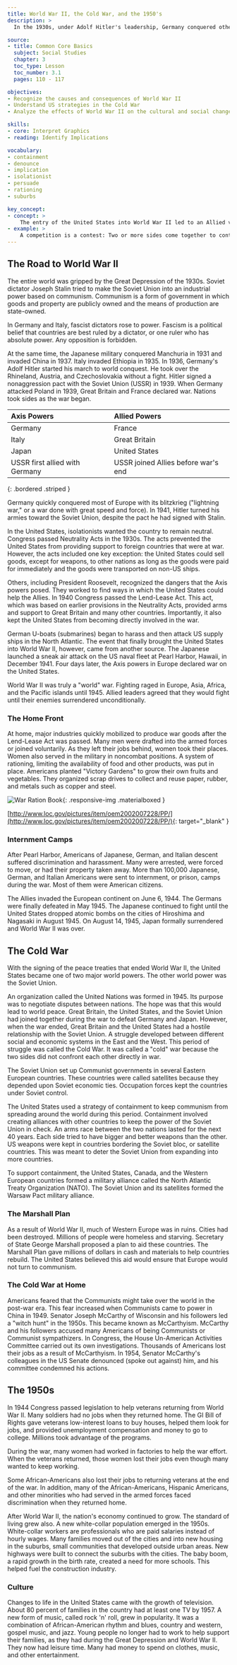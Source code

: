 ```yaml
---
title: World War II, the Cold War, and the 1950's
description: >
  In the 1930s, under Adolf Hitler's leadership, Germany conquered other European nations. This, along with the military actions of Italy and Japan, led to World War II. After World War II, the United States developed a policy that tried to stop the spread of communism.

source:
- title: Common Core Basics
  subject: Social Studies
  chapter: 3
  toc_type: Lesson
  toc_number: 3.1
  pages: 110 - 117

objectives:
- Recognize the causes and consequences of World War II 
- Understand US strategies in the Cold War
- Analyze the effects of World War II on the cultural and social changes of the 1950s

skills:
- core: Interpret Graphics
- reading: Identify Implications

vocabulary:
- containment
- denounce
- implication
- isolationist
- persuade
- rationing
- suburbs

key_concept:
- concept: >
    The entry of the United States into World War II led to an Allied victory, a post-war Cold War, and the cultural and social changes of the 1950s.
- example: >
    A competition is a contest: Two or more sides come together to contest one another. Whoever wins the competition gets something, such as a prize or reword.<br /><br />During the Cold War; the United States and the Soviet Union were competing for world power. This overarching competition led to smaller but significant competitions in areas such as weapons development, international alliances, and space exploration.
---
```

## The Road to World War II

The entire world was gripped by the Great Depression of the 1930s. Soviet dictator Joseph Stalin tried to make the Soviet Union into an industrial power based on communism. Communism is a form of government in which goods and property are publicly owned and the means of production are state-owned.

In Germany and Italy, fascist dictators rose to power. Fascism is a political belief that countries are best ruled by a dictator, or one ruler who has absolute power. Any opposition is forbidden.

At the same time, the Japanese military conquered Manchuria in 1931 and invaded China in 1937. Italy invaded Ethiopia in 1935. In 1936, Germany's Adolf Hitler started his march to world conquest. He took over the Rhineland, Austria, and Czechoslovakia without a fight. Hitler signed a nonaggression pact with the Soviet Union (USSR) in 1939. When Germany attacked Poland in 1939, Great Britain and France declared war. Nations took sides as the war began.

| Axis Powers | Allied Powers |
|:-|:-|
| Germany | France |
| Italy | Great Britain |
| Japan | United States |
| USSR first allied with Germany | USSR joined Allies before war's end |
{: .bordered .striped }

Germany quickly conquered most of Europe with its blitzkrieg ("lightning war," or a war done with great speed and force). In 1941, Hitler turned his armies toward the Soviet Union, despite the pact he had signed with Stalin.

In the United States, isolationists wanted the country to remain neutral. Congress passed Neutrality Acts in the 1930s. The acts prevented the United States from providing support to foreign countries that were at war. However, the acts included one key exception: the United States could sell goods, except for weapons, to other nations as long as the goods were paid for immediately and the goods were transported on non-US ships.

Others, including President Roosevelt, recognized the dangers that the Axis powers posed. They worked to find ways in which the United States could help the Allies. In 1940 Congress passed the Lend-Lease Act. This act, which was based on earlier provisions in the Neutrality Acts, provided arms and support to Great Britain and many other countries. Importantly, it also kept the United States from becoming directly involved in the war.

German U-boats (submarines) began to harass and then attack US supply ships in the North Atlantic. The event that finally brought the United States into World War II, however, came from another source. The Japanese launched a sneak air attack on the US naval fleet at Pearl Harbor, Hawaii, in December 1941. Four days later, the Axis powers in Europe declared war on the United States.

World War II was truly a "world" war. Fighting raged in Europe, Asia, Africa, and the Pacific islands until 1945. Allied leaders agreed that they would fight until their enemies surrendered unconditionally.

### The Home Front

At home, major industries quickly mobilized to produce war goods after the Lend-Lease Act was passed. Many men were drafted into the armed forces or joined voluntarily. As they left their jobs behind, women took their places. Women also served in the military in noncombat positions. A system of rationing, limiting the availability of food and other products, was put in place. Americans planted "Victory Gardens" to grow their own fruits and vegetables. They organized scrap drives to collect and reuse paper, rubber, and metals such as copper and steel.

![War Ration Book](.../img/war_rations.jpg){: .responsive-img .materialboxed }

[http://www.loc.gov/pictures/item/oem2002007228/PP/](http://www.loc.gov/pictures/item/oem2002007228/PP/){: target="_blank" }

### Internment Camps

After Pearl Harbor, Americans of Japanese, German, and Italian descent suffered discrimination and harassment. Many were arrested, were forced to move, or had their property taken away. More than 100,000 Japanese, German, and Italian Americans were sent to internment, or prison, camps during the war. Most of them were American citizens.

The Allies invaded the European continent on June 6, 1944. The Germans were finally defeated in May 1945. The Japanese continued to fight until the United States dropped atomic bombs on the cities of Hiroshima and Nagasaki in August 1945. On August 14, 1945, Japan formally surrendered and World War II was over.

## The Cold War

With the signing of the peace treaties that ended World War II, the United States became one of two major world powers. The other world power was the Soviet Union.

An organization called the United Nations was formed in 1945. Its purpose was to negotiate disputes between nations. The hope was that this would lead to world peace. Great Britain, the United States, and the Soviet Union had joined together during the war to defeat Germany and Japan. However, when the war ended, Great Britain and the United States had a hostile relationship with the Soviet Union. A struggle developed between different social and economic systems in the East and the West. This period of struggle was called the Cold War. It was called a "cold" war because the two sides did not confront each other directly in war.

The Soviet Union set up Communist governments in several Eastern European countries. These countries were called satellites because they depended upon Soviet economic ties. Occupation forces kept the countries under Soviet control.

The United States used a strategy of containment to keep communism from spreading around the world during this period. Containment involved creating alliances with other countries to keep the power of the Soviet Union in check. An arms race between the two nations lasted for the next 40 years. Each side tried to have bigger and better weapons than the other. US weapons were kept in countries bordering the Soviet bloc, or satellite countries. This was meant to deter the Soviet Union from expanding into more countries.

To support containment, the United States, Canada, and the Western European countries formed a military alliance called the North Atlantic Treaty Organization (NATO). The Soviet Union and its satellites formed the Warsaw Pact military alliance.

### The Marshall Plan

As a result of World War II, much of Western Europe was in ruins. Cities had been destroyed. Millions of people were homeless and starving. Secretary of State George Marshall proposed a plan to aid these countries. The Marshall Plan gave millions of dollars in cash and materials to help countries rebuild. The United States believed this aid would ensure that Europe would not turn to communism.

### The Cold War at Home

Americans feared that the Communists might take over the world in the post-war era. This fear increased when Communists came to power in China in 1949. Senator Joseph McCarthy of Wisconsin and his followers led a "witch hunt" in the 1950s. This became known as McCarthyism. McCarthy and his followers accused many Americans of being Communists or Communist sympathizers. In Congress, the House Un-American Activities Committee carried out its own investigations. Thousands of Americans lost their jobs as a result of McCarthyism. In 1954, Senator McCarthy's colleagues in the US Senate denounced (spoke out against) him, and his committee condemned his actions.

## The 1950s

In 1944 Congress passed legislation to help veterans returning from World War II. Many soldiers had no jobs when they returned home. The GI Bill of Rights gave veterans low-interest loans to buy houses, helped them look for jobs, and provided unemployment compensation and money to go to college. Millions took advantage of the programs.

During the war, many women had worked in factories to help the war effort. When the veterans returned, those women lost their jobs even though many wanted to keep working.

Some African-Americans also lost their jobs to returning veterans at the end of the war. In addition, many of the African-Americans, Hispanic Americans, and other minorities who had served in the armed forces faced discrimination when they returned home.

After World War II, the nation's economy continued to grow. The standard of living grew also. A new white-collar population emerged in the 1950s. White-collar workers are professionals who are paid salaries instead of hourly wages. Many families moved out of the cities and into new housing in the suburbs, small communities that developed outside urban areas. New highways were built to connect the suburbs with the cities. The baby boom, a rapid growth in the birth rate, created a need for more schools. This helped fuel the construction industry.

### Culture

Changes to life in the United States came with the growth of television. About 80 percent of families in the country had at least one TV by 1957. A new form of music, called rock 'n' roll, grew in popularity. It was a combination of African-American rhythm and blues, country and western, gospel music, and jazz. Young people no longer had to work to help support their families, as they had during the Great Depression and World War II. They now had leisure time. Many had money to spend on clothes, music, and other entertainment.